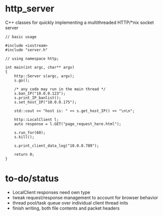 # http_server
C++ classes for quickly implementing a multithreaded HTTP/\*nix socket server
```
// basic usage

#include <iostream>
#include "server.h"

// using namespace http;

int main(int argc, char** argv)
{
    http::Server s(argc, argv);
    s.go();

    /* any code may run in the main thread */
    s.ban_IP("10.0.0.123");
    s.print_IP_banlist();
    s.set_host_IP("10.0.0.175");

    std::cout << "host is: " << s.get_host_IP() << "\n\n";

    http::LocalClient l;
    auto response = l.GET("page_request_here.html");

    s.run_for(60);
    s.kill();

    s.print_client_data_log("10.0.0.789");

    return 0;
}
```

# to-do/status
- LocalClient responses need own type
- tweak request/response management to account for browser behavior
- thread pool/task queue over individual client thread inits
- finish writing, both file contents and packet headers
